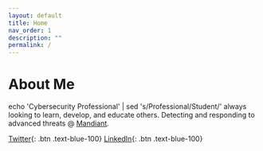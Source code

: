 ```yaml
---
layout: default
title: Home
nav_order: 1
description: ""
permalink: /
---
```


# **About Me**

echo 'Cybersecurity Professional' \| sed 's/Professional/Student/' always looking to learn, develop, and educate others. Detecting and responding to advanced threats @ [Mandiant](https://www.fireeye.com/mandiant.html). 

[Twitter](https://www.twitter.com/rufusmbrown){: .btn .text-blue-100}
[LinkedIn](https://www.linkedin.com/in/rufus-brown/){: .btn .text-blue-100}



